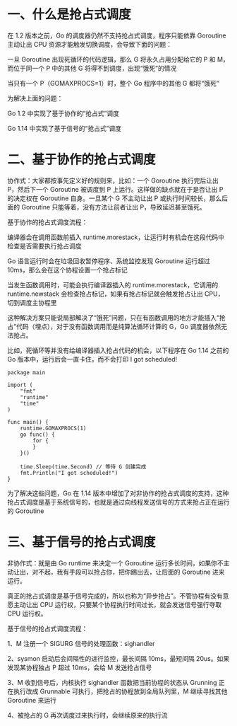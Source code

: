 # 一、什么是抢占式调度

在 1.2 版本之前，Go 的调度器仍然不支持抢占式调度，程序只能依靠 Goroutine 主动让出 CPU 资源才能触发切换调度，会导致下面的问题：

一旦 Goroutine 出现死循环的代码逻辑，那么 G 将永久占用分配给它的 P 和 M，而位于同一个 P 中的其他 G 将得不到调度，出现“饿死”的情况

当只有一个 P（GOMAXPROCS=1）时，整个 Go 程序中的其他 G 都将“饿死”

为解决上面的问题：

Go 1.2 中实现了基于协作的“抢占式”调度

Go 1.14 中实现了基于信号的“抢占式”调度

# 二、基于协作的抢占式调度

协作式：大家都按事先定义好的规则来，比如：一个 Goroutine 执行完后让出 P，然后下一个 Goroutine 被调度到 P 上运行。这样做的缺点就在于是否让出 P 的决定权在 Goroutine 自身。一旦某个 G 不主动让出 P 或执行时间较长，那么后面的 Goroutine 只能等着，没有方法让前者让出 P，导致延迟甚至饿死。

基于协作的抢占式调度流程：

编译器会在调用函数前插入 runtime.morestack，让运行时有机会在这段代码中检查是否需要执行抢占调度

Go 语言运行时会在垃圾回收暂停程序、系统监控发现 Goroutine 运行超过 10ms，那么会在这个协程设置一个抢占标记

当发生函数调用时，可能会执行编译器插入的 runtime.morestack，它调用的 runtime.newstack 会检查抢占标记，如果有抢占标记就会触发抢占让出 CPU，切到调度主协程里

这种解决方案只能说局部解决了“饿死”问题，只在有函数调用的地方才能插入“抢占”代码（埋点），对于没有函数调用而是纯算法循环计算的 G，Go 调度器依然无法抢占。

比如，死循环等并没有给编译器插入抢占代码的机会，以下程序在 Go 1.14 之前的 Go 版本中，运行后会一直卡住，而不会打印 I got scheduled!

```
package main

import (
    "fmt"
    "runtime"
    "time"
)

func main() {
    runtime.GOMAXPROCS(1)
    go func() {
        for {
        }
    }()

    time.Sleep(time.Second) // 等待 G 创建完成
    fmt.Println("I got scheduled!")
}
```

为了解决这些问题，Go 在 1.14 版本中增加了对非协作的抢占式调度的支持，这种抢占式调度是基于系统信号的，也就是通过向线程发送信号的方式来抢占正在运行的 Goroutine

# 三、基于信号的抢占式调度

非协作式：就是由 Go runtime 来决定一个 Goroutine 运行多长时间，如果你不主动让出，对不起，我有手段可以抢占你，把你踢出去，让后面的 Goroutine 进来运行。

真正的抢占式调度是基于信号完成的，所以也称为“异步抢占”。不管协程有没有意愿主动让出 CPU 运行权，只要某个协程执行时间过长，就会发送信号强行夺取 CPU 运行权。

基于信号的抢占式调度流程：

1、M 注册一个 SIGURG 信号的处理函数：sighandler

2、sysmon 启动后会间隔性的进行监控，最长间隔 10ms，最短间隔 20us。如果发现某协程独占 P 超过 10ms，会给 M 发送抢占信号

3、M 收到信号后，内核执行 sighandler 函数把当前协程的状态从 Grunning 正在执行改成 Grunnable 可执行，把抢占的协程放到全局队列里，M 继续寻找其他 Goroutine 来运行

4、被抢占的 G 再次调度过来执行时，会继续原来的执行流
